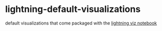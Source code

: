 lightning-default-visualizations
================================

default visualizations that come packaged with the [lightning viz notebook](http://github.com/mathisonian/lightning/)
